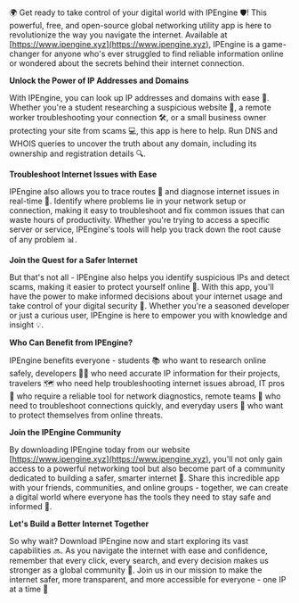 🌍 Get ready to take control of your digital world with IPEngine 🛡️! This powerful, free, and open-source global networking utility app is here to revolutionize the way you navigate the internet. Available at [https://www.ipengine.xyz](https://www.ipengine.xyz), IPEngine is a game-changer for anyone who's ever struggled to find reliable information online or wondered about the secrets behind their internet connection.

**Unlock the Power of IP Addresses and Domains**

With IPEngine, you can look up IP addresses and domains with ease 📡. Whether you're a student researching a suspicious website 🤔, a remote worker troubleshooting your connection 🛠️, or a small business owner protecting your site from scams 💻, this app is here to help. Run DNS and WHOIS queries to uncover the truth about any domain, including its ownership and registration details 🔍.

**Troubleshoot Internet Issues with Ease**

IPEngine also allows you to trace routes 🚀 and diagnose internet issues in real-time 🔧. Identify where problems lie in your network setup or connection, making it easy to troubleshoot and fix common issues that can waste hours of productivity. Whether you're trying to access a specific server or service, IPEngine's tools will help you track down the root cause of any problem 📊.

**Join the Quest for a Safer Internet**

But that's not all - IPEngine also helps you identify suspicious IPs and detect scams, making it easier to protect yourself online 👮. With this app, you'll have the power to make informed decisions about your internet usage and take control of your digital security 🚫. Whether you're a seasoned developer or just a curious user, IPEngine is here to empower you with knowledge and insight 💡.

**Who Can Benefit from IPEngine?**

IPEngine benefits everyone - students 📚 who want to research online safely, developers 👨‍💻 who need accurate IP information for their projects, travelers 🗺️ who need help troubleshooting internet issues abroad, IT pros 🔧 who require a reliable tool for network diagnostics, remote teams 💼 who need to troubleshoot connections quickly, and everyday users 📱 who want to protect themselves from online threats.

**Join the IPEngine Community**

By downloading IPEngine today from our website [https://www.ipengine.xyz](https://www.ipengine.xyz), you'll not only gain access to a powerful networking tool but also become part of a community dedicated to building a safer, smarter internet 🌟. Share this incredible app with your friends, communities, and online groups - together, we can create a digital world where everyone has the tools they need to stay safe and informed 🤝.

**Let's Build a Better Internet Together**

So why wait? Download IPEngine now and start exploring its vast capabilities 🔜. As you navigate the internet with ease and confidence, remember that every click, every search, and every decision makes us stronger as a global community 💪. Join us in our mission to make the internet safer, more transparent, and more accessible for everyone - one IP at a time 🚀